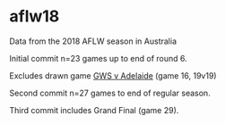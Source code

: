# aflw18

Data from the 2018 AFLW season in Australia

Initial commit n=23 games up to end of round 6.

Excludes drawn game [GWS v Adelaide](http://www.afl.com.au/news/2018-02-25/aflw-match-report-gws-crows-in-dramatic-draw) (game 16, 19v19)

Second commit n=27 games to end of regular season.

Third commit includes Grand Final (game 29).
